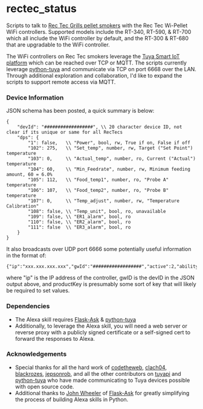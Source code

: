 # rectec_status
Scripts to talk to [Rec Tec Grills pellet smokers](http://www.rectecgrills.com/) with the Rec Tec Wi-Pellet WiFi controllers.  Supported models include the  RT-340, RT-590, & RT-700 which all include the WiFi controller by default, and the RT-300 & RT-680 that are upgradable to the WiFi controller.

The WiFi controllers on Rec Tec smokers leverage the [Tuya Smart IoT platform](https://en.tuya.com/) which can be reached over TCP or MQTT.  The scripts currently leverage [python-tuya](https://github.com/clach04/python-tuya) and communicate via TCP on port 6668 over the LAN.  Through additional exploration and collaboration, I'd like to expand the scripts to support remote access via MQTT.

### Device Information
JSON schema has been posted, a quick summary is below:
```
{
    "devId": "##################", \\ 20 character device ID, not clear if its unique or same for all RecTecs
    "dps": {
        "1": false,   \\ "Power", bool, rw, True if on, False if off
        "102": 275,   \\ "Set_temp", number, rw, Target ("Set Point") temperature
        "103": 0,     \\ "Actual_temp", number, ro, Current ("Actual") temperature
        "104": 60,    \\ "Min_Feedrate", number, rw, Minimum feeding amount, 60 = 6.0%
        "105": 112,   \\ "Food_temp1", number, ro, "Probe A" temperature
        "106": 107,   \\ "Food_temp2", number, ro, "Probe B" temperature
        "107": 0,     \\ "Temp_adjust", number, rw, "Temperature Calibration"
        "108": false, \\ "Temp_unit", bool, ro, unavailable
        "109": false, \\ "ER1_alarm", bool, ro
        "110": false, \\ "ER2_alarm", bool, ro
        "111": false  \\ "ER3_alarm", bool, ro
    }
}
```
It also broadcasts over UDP port 6666 some potentially useful information in the format of:
```
{"ip":"xxx.xxx.xxx.xxx","gwId":"##################","active":2,"ability":0,"mode":0,"encrypt":true,"productKey":"yyyyyyyyyyyyyyyy","version":"3.1"}
```
where "ip" is the IP address of the controller, gwID is the devID in the JSON output above, and productKey is presumably some sort of key that will likely be required to set values.

### Dependencies
  * The Alexa skill requires [Flask-Ask](https://github.com/johnwheeler/flask-ask) & [python-tuya](https://github.com/clach04/python-tuya)
  * Additionally, to leverage the Alexa skill, you will need a web server or reverse proxy with a publicly signed certificate or a self-signed cert to forward the responses to Alexa.   

### Acknowledgements
  * Special thanks for all the hard work of [codetheweb](https://github.com/codetheweb/), [clach04](https://github.com/clach04), [blackrozes](https://github.com/blackrozes), [jepsonrob](https://github.com/jepsonrob), and all the other contributors on [tuyapi](https://github.com/codetheweb/tuyapi) and [python-tuya](https://github.com/clach04/python-tuya) who have made communicating to Tuya devices possible with open source code.
* Additional thanks to [John Wheeler](https://github.com/johnwheeler) of [Flask-Ask](https://github.com/johnwheeler/flask-ask) for greatly simplifying the process of building Alexa skills in Python.
